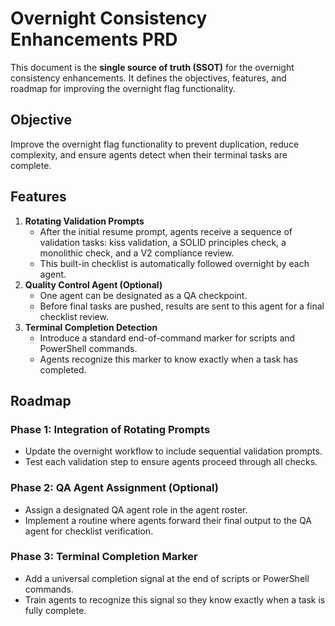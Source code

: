 # Overnight Consistency Enhancements PRD

This document is the **single source of truth (SSOT)** for the overnight consistency enhancements.
It defines the objectives, features, and roadmap for improving the overnight flag functionality.

## Objective
Improve the overnight flag functionality to prevent duplication, reduce complexity, and ensure
agents detect when their terminal tasks are complete.

## Features
1. **Rotating Validation Prompts**
   - After the initial resume prompt, agents receive a sequence of validation tasks:
     kiss validation, a SOLID principles check, a monolithic check, and a V2 compliance review.
   - This built-in checklist is automatically followed overnight by each agent.
2. **Quality Control Agent (Optional)**
   - One agent can be designated as a QA checkpoint.
   - Before final tasks are pushed, results are sent to this agent for a final checklist review.
3. **Terminal Completion Detection**
   - Introduce a standard end-of-command marker for scripts and PowerShell commands.
   - Agents recognize this marker to know exactly when a task has completed.

## Roadmap
### Phase 1: Integration of Rotating Prompts
- Update the overnight workflow to include sequential validation prompts.
- Test each validation step to ensure agents proceed through all checks.

### Phase 2: QA Agent Assignment (Optional)
- Assign a designated QA agent role in the agent roster.
- Implement a routine where agents forward their final output to the QA agent for checklist
  verification.

### Phase 3: Terminal Completion Marker
- Add a universal completion signal at the end of scripts or PowerShell commands.
- Train agents to recognize this signal so they know exactly when a task is fully complete.

